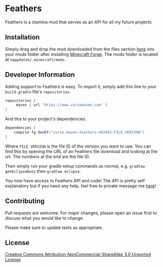 # Feathers

Feathers is a stamina mod that serves as an API for all my future projects

## Installation

Simply drag and drop the mod downloaded from the files section [here](https://www.curseforge.com/minecraft/mc-mods/feathers/files) into your mods folder after installing [Minecraft Forge](files.minecraftforge.net).
The mods folder is located at  ```%appdata%/.minecraft/mods```.

## Developer Information

Adding support to Feathers is easy. To import it, simply add this line to your ```build.gradle``` file's ```repositories```.

```gradle
repositories {
     maven { url "https://www.cursemaven.com" }
}
```
And this to your project's dependencies.
```gradle
dependencies {
	compile fg.deobf("curse.maven:feathers-442962:FILE_VERSION") 
}
```
Where ```FILE_VERSION``` is the file ID of the version you want to use. You can find this by opening the URL of an Feathers file download and looking at the url. The numbers at the end are the file ID.

Then simply run your gradle setup commands as normal, e.g. ```gradlew genEclipseRuns``` then ```gradlew eclipse```.

You now have access to Feathers API and code! The API is pretty self explanatory but if you need any help, feel free to private message me [here](https://www.curseforge.com/members/elenaidev/followers)!

## Contributing
Pull requests are welcome. For major changes, please open an issue first to discuss what you would like to change.

Please make sure to update tests as appropriate.

## License
[Creative Commons Attribution-NonCommercial-ShareAlike 3.0 Unported License](https://creativecommons.org/licenses/by-nc-sa/3.0/)

